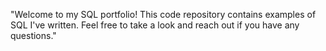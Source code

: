  "Welcome to my SQL portfolio! This code repository contains examples of SQL I've written. Feel free to take a look and reach out if you have any questions."
